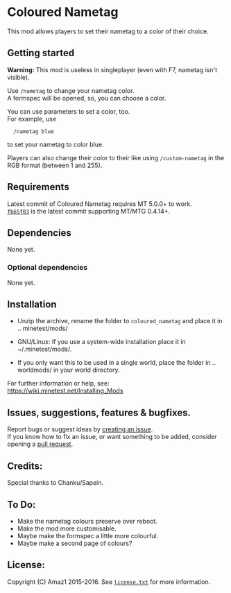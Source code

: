 # Coloured Nametag

This mod allows players to set their nametag to a color of their choice.

## Getting started

**Warning:** This mod is useless in singleplayer (even with F7, nametag isn't visible).

Use `/nametag` to change your nametag color.      
A formspec will be opened, so, you can choose a color.

You can use parameters to set a color, too.   
For example, use

      /nametag blue

to set your nametag to color blue.

Players can also change their color to their like using `/custom-nametag` in the RGB format (between 1 and 255).

## Requirements
Latest commit of Coloured Nametag requires MT 5.0.0+ to work.   
[`fb65f03`](https://github.com/minetest-mods/coloured_nametag/commit/fb65f032011230974e36713d24a51c821c0df68d) is the latest commit supporting MT/MTG 0.4.14+.

## Dependencies

None yet.

### Optional dependencies

None yet.

## Installation
- Unzip the archive, rename the folder to `coloured_nametag` and
place it in .. minetest/mods/

- GNU/Linux: If you use a system-wide installation place
    it in ~/.minetest/mods/.

- If you only want this to be used in a single world, place
    the folder in .. worldmods/ in your world directory.

For further information or help, see:     
https://wiki.minetest.net/Installing_Mods

## Issues, suggestions, features & bugfixes.
Report bugs or suggest ideas by [creating an issue](https://github.com/minetest-mods/coloured_nametag/issues/new).   
If you know how to fix an issue, or want something to be added, consider opening a [pull request](https://github.com/minetest-mods/coloured_nametag/compare).

## Credits:
Special thanks to Chanku/Sapein.

## To Do:
* Make the nametag colours preserve over reboot.
* Make the mod more customisable.
* Maybe make the formspec a little more colourful.
* Maybe make a second page of colours?

## License:
Copyright (C) Amaz1 2015-2016.
See [`license.txt`](/license.txt) for more information.
